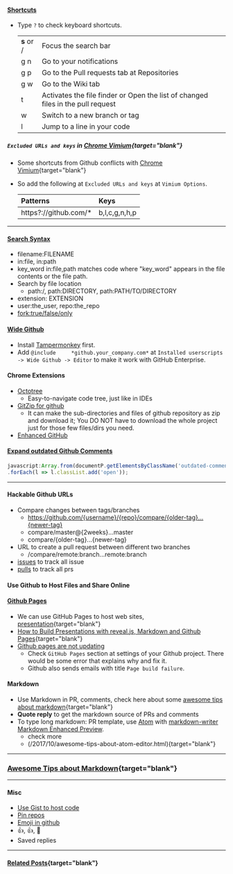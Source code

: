 <!-- SD:
Awesome Tips about GitHub Shortcuts, Search Syntax, Wide Github Chrome Extension, Github Pages and Markdown.
-->
#### [Shortcuts](https://help.github.com/en/articles/using-keyboard-shortcuts)
- Type `?` to check keyboard shortcuts.

  |         |                                                                                  |
  |:------- |:-------------------------------------------------------------------------------- |
  | **s**  or / | Focus the search bar                                                             |
  | g n     | Go to your notifications                                                         |
  | g p     | Go to the Pull requests tab at Repositories                                      |
  | g w     | Go to the Wiki tab                                                               |
  | t       | Activates the file finder  or Open the list of changed files in the pull request |
  | w       | Switch to a new branch or tag                                                    |
  | l       | Jump to a line in your code                                                      |


##### `Excluded URLs and keys` in [Chrome Vimium](/2019/04/awesome-tips-about-chrome-vimium.html){target="blank"}
- Some shortcuts from Github conflicts with [Chrome Vimium](/2019/04/awesome-tips-about-chrome-vimium.html){target="blank"}
- So add the following at `Excluded URLs and keys` at `Vimium Options`.

  | Patterns                         | Keys          |
  |:-------------------------------- |:------------- |
  | https?://github.com/*            | b,l,c,g,n,h,p |

---

#### [Search Syntax](https://help.github.com/en/articles/searching-code)
- filename:FILENAME
- in:file, in:path
- key_word in:file,path matches code where "key_word" appears in the file contents or the file path.
- Search by file location
  - path:/, path:DIRECTORY, path:PATH/TO/DIRECTORY
- extension: EXTENSION
- user:the_user, repo:the_repo
- [fork:true/false/only](https://help.github.com/articles/searching-in-forks/)

#### [Wide Github](https://openuserjs.org/scripts/xthexder/Wide_Github)
- Install [Tampermonkey](https://chrome.google.com/webstore/detail/tampermonkey/dhdgffkkebhmkfjojejmpbldmpobfkfo) first.
- Add `@include     *github.your_company.com*` at `Installed userscripts -> Wide Github -> Editor` to make it work with GitHub Enterprise.

#### Chrome Extensions
- [Octotree](https://chrome.google.com/webstore/detail/octotree/bkhaagjahfmjljalopjnoealnfndnagc)
  - Easy-to-navigate code tree, just like in IDEs
- [GitZip for github](https://chrome.google.com/webstore/detail/gitzip-for-github/ffabmkklhbepgcgfonabamgnfafbdlkn)
  - It can make the sub-directories and files of github repository as zip and download it; You DO NOT have to download the whole project just for those few files/dirs you need.
- [Enhanced GitHub](https://chrome.google.com/webstore/detail/enhanced-github/anlikcnbgdeidpacdbdljnabclhahhmd)


#### [Expand outdated Github Comments](https://github.com/broadinstitute/gatk/wiki/Expand-outdated-Github-Comments)
```javascript
javascript:Array.from(documentP.getElementsByClassName('outdated-comment'))
.forEach(l => l.classList.add('open'));
```

---

#### Hackable Github URLs
- Compare changes between tags/branches
  - https://github.com/{username}/{repo}/compare/{older-tag}...{newer-tag}
  - compare/master@{2weeks}...master
  - compare/{older-tag}...{newer-tag}
- URL to create a pull request between different two branches
  - /compare/remote:branch...remote:branch
- [issues](https://github.com/issues) to track all issue
- [pulls](https://github.com/pulls) to track all prs


#### Use Github to Host Files and Share Online


<!-- - We can use `t` to find files quickly, just one caveat: the first one maybe not one you are looking for, even you use the exact file name.  when the file path is too long, we can't really see  -->

#### [Github Pages](https://pages.github.com/)
- We can use GitHub Pages to host web sites, [presentation](/2019/03/building-presentations-with-reveal-js-markdown-and-github-pages.html){target="blank"}
- [How to Build Presentations with reveal.js, Markdown and Github Pages](/2019/03/building-presentations-with-reveal-js-markdown-and-github-pages.html){target="blank"}
- [Github pages are not updating](https://help.github.com/en/articles/troubleshooting-github-pages-builds)
  - Check `GitHub Pages` section at settings of your Github project. There would be some error that explains why and fix it.
  - Github also sends emails with title `Page build failure`.

<!-- #### [Github API](https://developer.github.com/v3/)
- https://api.github.com/repos/apache/lucene-solr/git/refs/heads/branch_7x -->

#### Markdown
- Use Markdown in PR, comments, check here about some [awesome tips about markdown](/2018/05/awesome-tips-about-markdown.html){target="blank"}
- **Quote reply** to get the markdown source of PRs and comments
- To type long markdown: PR template, use [Atom](https://atom.io/) with [markdown-writer](https://atom.io/packages/markdown-writer) [Markdown Enhanced Preview](https://atom.io/packages/markdown-preview-enhanced).
  - check more
  - (/2017/10/awesome-tips-about-atom-editor.html){target="blank"}

---

### [Awesome Tips about Markdown](/search/label/Markdown_Series){target="blank"}
<script src="/feeds/posts/default/-/Markdown_Series?orderby=updated&amp;alt=json-in-script&amp;callback=series&amp;max-results=20"></script>

---

#### Misc
- [Use Gist to host code](https://gist.github.com)
- [Pin repos](https://help.github.com/en/articles/pinning-items-to-your-profile)
- [Emoji in github](https://www.webfx.com/tools/emoji-cheat-sheet/)
- :+1:, :thumbsup:, :bug:
- Saved replies

<!--
https://github.com/zhaoolee/ChineseBQB

 -->

---
#### [Related Posts](/search?q=label:Github|label:Markdown){target="blank"}
<script src="/feeds/posts/default?q=label:Github|label:Markdown?orderby=updated&amp;alt=json-in-script&amp;callback=weightedRandomRelatedPosts&amp;max-results=20"></script>
<script src="/feeds/posts/default/-/Dev Tips?orderby=updated&amp;alt=json-in-script&amp;callback=weightedRandomRelatedPosts&amp;max-results=20"></script>

